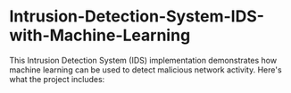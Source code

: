 # Intrusion-Detection-System-IDS-with-Machine-Learning
This Intrusion Detection System (IDS) implementation demonstrates how machine learning can be used to detect malicious network activity. Here's what the project includes:
